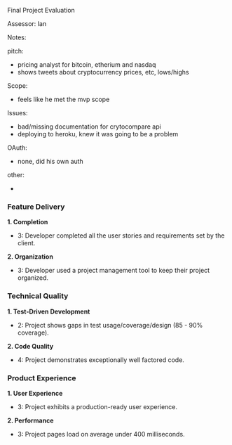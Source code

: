 Final Project Evaluation

Assessor: Ian

Notes:

pitch:

- pricing analyst for bitcoin, etherium and nasdaq
- shows tweets about cryptocurrency prices, etc, lows/highs

Scope:

- feels like he met the mvp scope

Issues:

- bad/missing documentation for crytocompare api
- deploying to heroku, knew it was going to be a problem

OAuth:

- none, did his own auth

other:

-



### Feature Delivery

**1. Completion**

* 3: Developer completed all the user stories and requirements set by the client.


**2. Organization**

* 3: Developer used a project management tool to keep their project organized.


### Technical Quality

**1. Test-Driven Development**

* 2: Project shows gaps in test usage/coverage/design (85 - 90% coverage).


**2. Code Quality**

* 4: Project demonstrates exceptionally well factored code.


### Product Experience

**1. User Experience**

* 3: Project exhibits a production-ready user experience.


**2. Performance**

* 3: Project pages load on average under 400 milliseconds.
